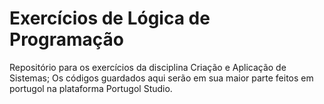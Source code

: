 # Exercícios de Lógica de Programação
Repositório para os exercícios da disciplina Criação e Aplicação de Sistemas;
Os códigos guardados aqui serão em sua maior parte feitos em portugol na plataforma Portugol Studio. 
